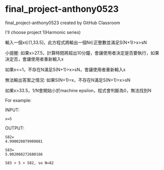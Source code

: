 # final_project-anthony0523
final_project-anthony0523 created by GitHub Classroom

I'll choose project 1(Harmonic series)

輸入一個x∈(1,33.5]，此方程式將輸出一個N∈正整數並滿足S(N+1)>x>sN

小提醒:
如果x>27.5，計算時間將超出10分鐘，會讓使用者決定是否要執行，如果決定否，會讓使用者重新輸入x

如果x<=1，不存在N滿足S(N+1)>x>sN，會讓使用者重新輸入x

無法輸出答案之情況:
如果S(N+1)=x，不存在N滿足S(N+1)>x>sN

如果x>33.5，1/N會開始小於machine epsilon，程式會判斷為0，無法找到N

For example:

INPUT:

    x=5
   
OUTPUT:

    S82=
    4.990020079909081

    S83=
    5.002068272680166

    S83 > 5 > S82, so N=82

